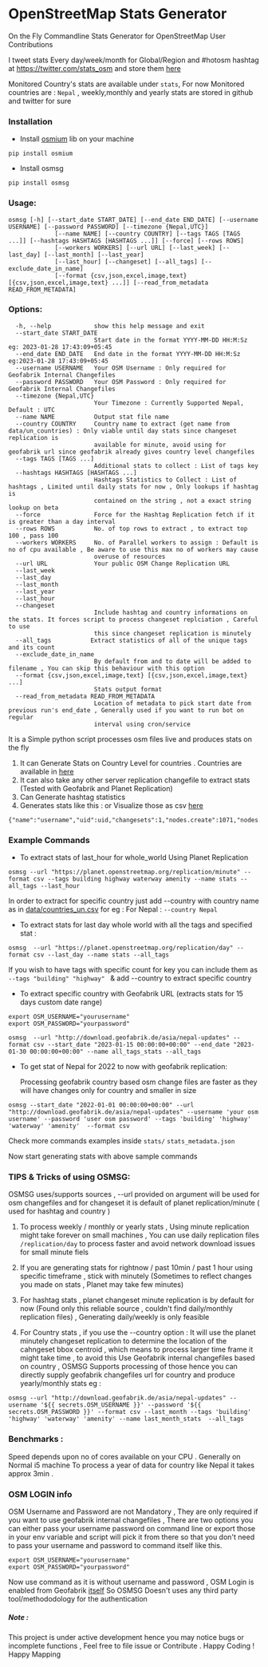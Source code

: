 # OpenStreetMap Stats Generator

On the Fly Commandline Stats Generator for OpenStreetMap User Contributions

I tweet stats Every day/week/month for Global/Region and #hotosm hashtag at https://twitter.com/stats_osm and store them [here](/stats/)

Monitored Country's stats are available under `stats`, For now Monitored countries are : `Nepal` , weekly,monthly and yearly stats are stored in github and twitter for sure

### Installation

- Install [osmium](https://github.com/osmcode/pyosmium) lib on your machine

```
pip install osmium
```

- Install osmsg

```
pip install osmsg
```

### Usage:

```
osmsg [-h] [--start_date START_DATE] [--end_date END_DATE] [--username USERNAME] [--password PASSWORD] [--timezone {Nepal,UTC}]
             [--name NAME] [--country COUNTRY] [--tags TAGS [TAGS ...]] [--hashtags HASHTAGS [HASHTAGS ...]] [--force] [--rows ROWS]
             [--workers WORKERS] [--url URL] [--last_week] [--last_day] [--last_month] [--last_year]
             [--last_hour] [--changeset] [--all_tags] [--exclude_date_in_name]
             [--format {csv,json,excel,image,text} [{csv,json,excel,image,text} ...]] [--read_from_metadata READ_FROM_METADATA]
```

### Options:

```
  -h, --help            show this help message and exit
  --start_date START_DATE
                        Start date in the format YYYY-MM-DD HH:M:Sz eg: 2023-01-28 17:43:09+05:45
  --end_date END_DATE   End date in the format YYYY-MM-DD HH:M:Sz eg:2023-01-28 17:43:09+05:45
  --username USERNAME   Your OSM Username : Only required for Geofabrik Internal Changefiles
  --password PASSWORD   Your OSM Password : Only required for Geofabrik Internal Changefiles
  --timezone {Nepal,UTC}
                        Your Timezone : Currently Supported Nepal, Default : UTC
  --name NAME           Output stat file name
  --country COUNTRY     Country name to extract (get name from data/un_countries) : Only viable until day stats since changeset replication is
                        available for minute, avoid using for geofabrik url since geofabrik already gives country level changefiles
  --tags TAGS [TAGS ...]
                        Additional stats to collect : List of tags key
  --hashtags HASHTAGS [HASHTAGS ...]
                        Hashtags Statistics to Collect : List of hashtags , Limited until daily stats for now , Only lookups if hashtag is
                        contained on the string , not a exact string lookup on beta
  --force               Force for the Hashtag Replication fetch if it is greater than a day interval
  --rows ROWS           No. of top rows to extract , to extract top 100 , pass 100
  --workers WORKERS     No. of Parallel workers to assign : Default is no of cpu available , Be aware to use this max no of workers may cause
                        overuse of resources
  --url URL             Your public OSM Change Replication URL
  --last_week
  --last_day
  --last_month
  --last_year
  --last_hour
  --changeset
                        Include hashtag and country informations on the stats. It forces script to process changeset replciation , Careful to use
                        this since changeset replication is minutely
  --all_tags           Extract statistics of all of the unique tags and its count
  --exclude_date_in_name
                        By default from and to date will be added to filename , You can skip this behaviour with this option
  --format {csv,json,excel,image,text} [{csv,json,excel,image,text} ...]
                        Stats output format
  --read_from_metadata READ_FROM_METADATA
                        Location of metadata to pick start date from previous run's end_date , Generally used if you want to run bot on regular
                        interval using cron/service
```

It is a Simple python script processes osm files live and produces stats on the fly

1. It can Generate Stats on Country Level for countries . Countries are available in [here](./data/countries_un.csv)
2. It can also take any other server replication changefile to extract stats (Tested with Geofabrik and Planet Replication)
3. Can Generate hashtag statistics
4. Generates stats like this : or Visualize those as csv [here](./stats/)

```
{"name":"username","uid":uid,"changesets":1,"nodes.create":1071,"nodes.modify":2100,"nodes.delete":0,"ways.create":146,"ways.modify":69,"ways.delete":0,"relations.create":0,"relations.modify":1,"relations.delete":0,"building.create":138,"building.modify":11,"building.delete":0,"highway.create":5,"highway.modify":49,"highway.delete":0,"waterway.create":0,"waterway.modify":4,"waterway.delete":0,"amenity.create":0,"amenity.modify":3,"amenity.delete":0,"landuse.create":3,"landuse.modify":1,"landuse.delete":0,"natural.create":0,"natural.modify":3,"natural.delete":0,"total_map_changes":3387}
```

### Example Commands

- To extract stats of last_hour for whole_world Using Planet Replication

```
osmsg --url "https://planet.openstreetmap.org/replication/minute" --format csv --tags building highway waterway amenity --name stats --all_tags --last_hour
```

In order to extract for specific country just add --country with country name as in [data/countries_un.csv](./data/countries_un.csv) for eg : For Nepal : `--country Nepal`

- To extract stats for last day whole world with all the tags and specified stat :

```
osmsg  --url "https://planet.openstreetmap.org/replication/day" --format csv --last_day --name stats --all_tags
```

If you wish to have tags with specific count for key you can include them as `--tags "building" "highway" ` & add --country to extract specific country

- To extract specific country with Geofabrik URL (extracts stats for 15 days custom date range)

```
export OSM_USERNAME="yourusername"
export OSM_PASSWORD="yourpassword"

osmsg  --url "http://download.geofabrik.de/asia/nepal-updates" --format csv --start_date "2023-01-15 00:00:00+00:00" --end_date "2023-01-30 00:00:00+00:00" --name all_tags_stats --all_tags
```

- To get stat of Nepal for 2022 to now with geofabrik replication:

  Processing geofabrik country based osm change files are faster as they will have changes only for country and smaller in size

```
osmsg --start_date "2022-01-01 00:00:00+00:00" --url "http://download.geofabrik.de/asia/nepal-updates" --username 'your osm username' --password 'user osm password' --tags 'building' 'highway' 'waterway' 'amenity'  --format csv
```

Check more commands examples inside `stats/` `stats_metadata.json`

Now start generating stats with above sample commands

### TIPS & Tricks of using OSMSG:

OSMSG uses/supports sources , --url provided on argument will be used for osm changefiles and for changeset it is default of planet replication/minute ( used for hashtag and country )

1. To process weekly / monthly or yearly stats , Using minute replication might take forever on small machines , You can use daily replication files `/replication/day` to process faster and avoid network download issues for small minute fiels

2. If you are generating stats for rightnow / past 10min / past 1 hour using specific timeframe , stick with minutely (Sometimes to reflect changes you made on stats , Planet may take few minutes)

3. For hashtag stats , planet changeset minute replication is by default for now (Found only this reliable source , couldn't find daily/monthly replication files) , Generating daily/weekly is only feasible

4. For Country stats , if you use the --country option : It will use the planet minutely changeset replication to determine the location of the cahngeset bbox centroid , which means to process larger time frame it might take time , to avoid this Use Geofabrik internal changefiles based on country , OSMSG Supports processing of those hence you can directly supply geofabrik changefiles url for country and produce yearly/monthly stats eg :

```
osmsg --url "http://download.geofabrik.de/asia/nepal-updates" --username '${{ secrets.OSM_USERNAME }}' --password '${{ secrets.OSM_PASSWORD }}' --format csv --last_month --tags 'building' 'highway' 'waterway' 'amenity' --name last_month_stats  --all_tags
```

### Benchmarks :

Speed depends upon no of cores available on your CPU .
Generally on Normal i5 machine To process a year of data for country like Nepal it takes approx 3min .

### OSM LOGIN info

OSM Username and Password are not Mandatory , They are only required if you want to use geofabrik internal changefiles , There are two options you can either pass your username password on command line or export those in your env variable and script will pick it from there so that you don't need to pass your username and password to command itself like this.

```
export OSM_USERNAME="yourusername"
export OSM_PASSWORD="yourpassword"
```

Now use command as it is without username and password , OSM Login is enabled from Geofabrik [itself](https://github.com/geofabrik/sendfile_osm_oauth_protector) So OSMSG Doesn't uses any third party tool/methododology for the authentication

##### Note :

This project is under active development hence you may notice bugs or incomplete functions , Feel free to file issue or Contribute . Happy Coding ! Happy Mapping
